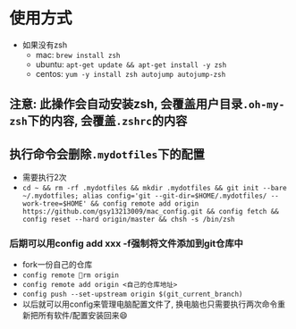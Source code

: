 # 使用方式
- 如果没有zsh
    - mac: `brew install zsh`
    - ubuntu: `apt-get update && apt-get install -y zsh`
    - centos: `yum -y install zsh autojump autojump-zsh`
## 注意: 此操作会自动安装zsh, 会覆盖用户目录`.oh-my-zsh`下的内容, 会覆盖`.zshrc`的内容
## 执行命令会删除`.mydotfiles`下的配置
- 需要执行2次
- `cd ~ && rm -rf .mydotfiles && mkdir .mydotfiles && git init --bare ~/.mydotfiles; alias config='git --git-dir=$HOME/.mydotfiles/ --work-tree=$HOME' && config remote add origin https://github.com/gsy13213009/mac_config.git && config fetch && config reset --hard origin/master && chsh -s /bin/zsh`

### 后期可以用config add xxx -f强制将文件添加到git仓库中
- fork一份自己的仓库
- `config remote rm origin`
- `config remote add origin <自己的仓库地址>`
- `config push --set-upstream origin $(git_current_branch)`
- 以后就可以用config来管理电脑配置文件了, 换电脑也只需要执行两次命令重新把所有软件/配置安装回来😄
